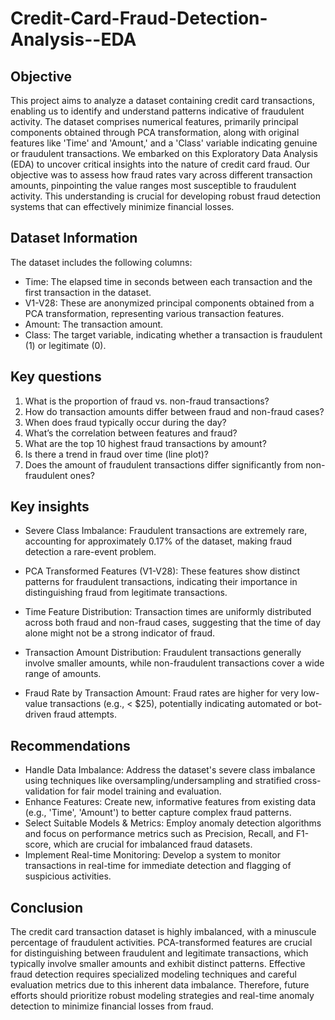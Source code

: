 # Credit-Card-Fraud-Detection-Analysis--EDA

## Objective
This project aims to analyze a dataset containing credit card transactions, enabling us to identify and understand patterns indicative of fraudulent activity. The dataset comprises numerical features, primarily principal components obtained through PCA transformation, along with original features like 'Time' and 'Amount,' and a 'Class' variable indicating genuine or fraudulent transactions. We embarked on this Exploratory Data Analysis (EDA) to uncover critical insights into the nature of credit card fraud. Our objective was to assess how fraud rates vary across different transaction amounts, pinpointing the value ranges most susceptible to fraudulent activity. This understanding is crucial for developing robust fraud detection systems that can effectively minimize financial losses.

## Dataset Information
The dataset includes the following columns:

- Time: The elapsed time in seconds between each transaction and the first transaction in the dataset.
- V1-V28: These are anonymized principal components obtained from a PCA transformation, representing various transaction features.
- Amount: The transaction amount.
- Class: The target variable, indicating whether a transaction is fraudulent (1) or legitimate (0).

## Key questions
1. What is the proportion of fraud vs. non-fraud transactions?
2. How do transaction amounts differ between fraud and non-fraud cases?
3. When does fraud typically occur during the day?
4. What’s the correlation between features and fraud?
5. What are the top 10 highest fraud transactions by amount?
6. Is there a trend in fraud over time (line plot)?
7. Does the amount of fraudulent transactions differ significantly from non-fraudulent ones?

## Key insights
- Severe Class Imbalance: Fraudulent transactions are extremely rare, accounting for approximately 0.17% of the dataset, making fraud detection a rare-event problem.

- PCA Transformed Features (V1-V28): These features show distinct patterns for fraudulent transactions, indicating their importance in distinguishing fraud from legitimate transactions.

- Time Feature Distribution: Transaction times are uniformly distributed across both fraud and non-fraud cases, suggesting that the time of day alone might not be a strong indicator of fraud.

- Transaction Amount Distribution: Fraudulent transactions generally involve smaller amounts, while non-fraudulent transactions cover a wide range of amounts.

- Fraud Rate by Transaction Amount: Fraud rates are higher for very low-value transactions (e.g., < $25), potentially indicating automated or bot-driven fraud attempts.

##  Recommendations
- Handle Data Imbalance: Address the dataset's severe class imbalance using techniques like oversampling/undersampling and stratified cross-validation for fair model training and evaluation.
- Enhance Features: Create new, informative features from existing data (e.g., 'Time', 'Amount') to better capture complex fraud patterns.
- Select Suitable Models & Metrics: Employ anomaly detection algorithms and focus on performance metrics such as Precision, Recall, and F1-score, which are crucial for imbalanced fraud datasets.
- Implement Real-time Monitoring: Develop a system to monitor transactions in real-time for immediate detection and flagging of suspicious activities.

## Conclusion
The credit card transaction dataset is highly imbalanced, with a minuscule percentage of fraudulent activities. PCA-transformed features are crucial for distinguishing between fraudulent and legitimate transactions, which typically involve smaller amounts and exhibit distinct patterns. Effective fraud detection requires specialized modeling techniques and careful evaluation metrics due to this inherent data imbalance. Therefore, future efforts should prioritize robust modeling strategies and real-time anomaly detection to minimize financial losses from fraud.
